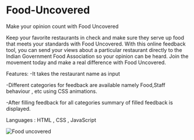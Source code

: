# Food-Uncovered

Make your opinion count with Food Uncovered

Keep your favorite restaurants in check and make sure they serve up food that meets your standards with Food Uncovered. With this online feedback tool, you can send your views about a particular restaurant directly to the Indian Government Food Association so your opinion can be heard. Join the movement today and make a real difference with Food Uncovered.

Features:
-It takes the restaurant name as input

-Different categories for feedback are available namely Food,Staff behaviour , etc using CSS animations.

-After filling feedback for all categories summary of filled feedback is displayed.

Languages : HTML , CSS , JavaScript

![Food uncovered](https://user-images.githubusercontent.com/86525559/214510983-3f73130d-9ea6-4355-ae7e-17da08c77ce4.png)
